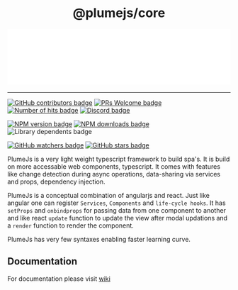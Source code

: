 <div align="center">
    <h1>@plumejs/core</h1>
    <img alt="logo" src="./logo.svg"/>
</div>

<hr />

[![GitHub contributors badge](https://img.shields.io/github/contributors/kiranmantha/plumejs?color=blue)](https://GitHub.com/KiranMantha/plumejs/graphs/contributors/)
[![PRs Welcome badge](https://img.shields.io/badge/PRs-welcome-blue.svg)](https://GitHub.com/KiranMantha/plumejs/pulls)
[![Number of hits badge](https://img.shields.io/endpoint?url=https%3A%2F%2Fhits.dwyl.com%2Fkiranmantha%2Fplumejs.json&label=hits&color=blue)](http://hits.dwyl.com/KiranMantha/plumejs)
[![Discord badge](https://img.shields.io/discord/1124230781439578172?label=discord&color=blue)](https://discord.com/channels/1124230781439578172/1124230781909348475)

[![NPM version badge](https://img.shields.io/npm/v/@plumejs/core)](https://www.npmjs.com/package/@plumejs/core)
[![NPM downloads badge](https://img.shields.io/npm/dw/%40plumejs/core?color=blue)](https://www.npmjs.com/package/@plumejs/core)
![Library dependents badge](https://img.shields.io/librariesio/dependents/npm/%40plumejs/core?color=blue)

[![GitHub watchers badge](https://img.shields.io/github/watchers/kiranmantha/plumejs?style=social)](https://github.com/kiranmantha/plumejs/watchers)
[![GitHub stars badge](https://img.shields.io/github/stars/kiranmantha/plumejs.svg?style=social&label=Star&maxAge=2592000)](https://GitHub.com/kiranmantha/plumejs/stargazers/)

PlumeJs is a very light weight typescript framework to build spa's. It is build on more accessable web components, typescript. It comes with features like change detection during async operations, data-sharing via services and props, dependency injection.

PlumeJs is a conceptual combination of angularjs and react. Just like angular one can register `Services`, `Components` and `life-cycle hooks`. It has `setProps` and `onbindprops` for passing data from one component to another and like react `update` function to update the view after modal updations and a `render` function to render the component.

PlumeJs has very few syntaxes enabling faster learning curve.

## Documentation

For documentation please visit [wiki](https://github.com/KiranMantha/plumejs/wiki)
